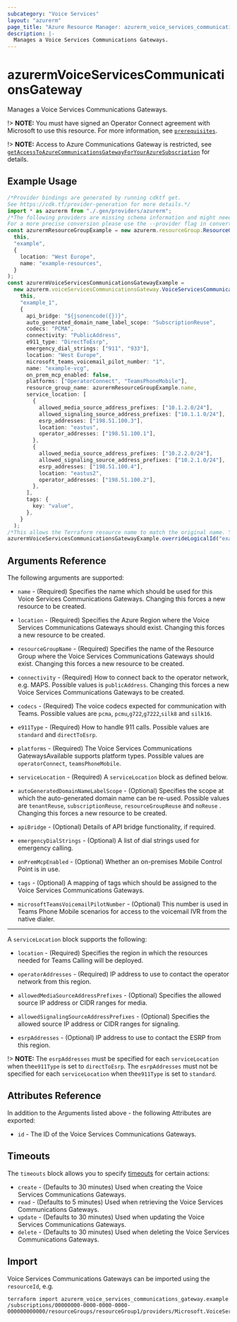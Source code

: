 ```yaml
---
subcategory: "Voice Services"
layout: "azurerm"
page_title: "Azure Resource Manager: azurerm_voice_services_communications_gateway"
description: |-
  Manages a Voice Services Communications Gateways.
---
```


# azurermVoiceServicesCommunicationsGateway

Manages a Voice Services Communications Gateways.

!> **NOTE:** You must have signed an Operator Connect agreement with Microsoft to use this resource. For more information, see [`prerequisites`](https://learn.microsoft.com/en-us/azure/communications-gateway/prepare-to-deploy#prerequisites).

!> **NOTE:** Access to Azure Communications Gateway is restricted, see [`getAccessToAzureCommunicationsGatewayForYourAzureSubscription`](https://learn.microsoft.com/en-us/azure/communications-gateway/prepare-to-deploy#9-get-access-to-azure-communications-gateway-for-your-azure-subscription) for details.

## Example Usage

```typescript
/*Provider bindings are generated by running cdktf get.
See https://cdk.tf/provider-generation for more details.*/
import * as azurerm from "./.gen/providers/azurerm";
/*The following providers are missing schema information and might need manual adjustments to synthesize correctly: azurerm.
For a more precise conversion please use the --provider flag in convert.*/
const azurermResourceGroupExample = new azurerm.resourceGroup.ResourceGroup(
  this,
  "example",
  {
    location: "West Europe",
    name: "example-resources",
  }
);
const azurermVoiceServicesCommunicationsGatewayExample =
  new azurerm.voiceServicesCommunicationsGateway.VoiceServicesCommunicationsGateway(
    this,
    "example_1",
    {
      api_bridge: "${jsonencode({})}",
      auto_generated_domain_name_label_scope: "SubscriptionReuse",
      codecs: "PCMA",
      connectivity: "PublicAddress",
      e911_type: "DirectToEsrp",
      emergency_dial_strings: ["911", "933"],
      location: "West Europe",
      microsoft_teams_voicemail_pilot_number: "1",
      name: "example-vcg",
      on_prem_mcp_enabled: false,
      platforms: ["OperatorConnect", "TeamsPhoneMobile"],
      resource_group_name: azurermResourceGroupExample.name,
      service_location: [
        {
          allowed_media_source_address_prefixes: ["10.1.2.0/24"],
          allowed_signaling_source_address_prefixes: ["10.1.1.0/24"],
          esrp_addresses: ["198.51.100.3"],
          location: "eastus",
          operator_addresses: ["198.51.100.1"],
        },
        {
          allowed_media_source_address_prefixes: ["10.2.2.0/24"],
          allowed_signaling_source_address_prefixes: ["10.2.1.0/24"],
          esrp_addresses: ["198.51.100.4"],
          location: "eastus2",
          operator_addresses: ["198.51.100.2"],
        },
      ],
      tags: {
        key: "value",
      },
    }
  );
/*This allows the Terraform resource name to match the original name. You can remove the call if you don't need them to match.*/
azurermVoiceServicesCommunicationsGatewayExample.overrideLogicalId("example");

```

## Arguments Reference

The following arguments are supported:

*   `name` - (Required) Specifies the name which should be used for this Voice Services Communications Gateways. Changing this forces a new resource to be created.

*   `location` - (Required) Specifies the Azure Region where the Voice Services Communications Gateways should exist. Changing this forces a new resource to be created.

*   `resourceGroupName` - (Required) Specifies the name of the Resource Group where the Voice Services Communications Gateways should exist. Changing this forces a new resource to be created.

*   `connectivity` - (Required) How to connect back to the operator network, e.g. MAPS. Possible values is `publicAddress`. Changing this forces a new Voice Services Communications Gateways to be created.

*   `codecs` - (Required) The voice codecs expected for communication with Teams. Possible values are `pcma`, `pcmu`,`g722`,`g7222`,`silk8` and `silk16`.

*   `e911Type` - (Required) How to handle 911 calls. Possible values are `standard` and `directToEsrp`.

*   `platforms` - (Required) The Voice Services Communications GatewaysAvailable supports platform types. Possible values are `operatorConnect`, `teamsPhoneMobile`.

*   `serviceLocation` - (Required) A `serviceLocation` block as defined below.

*   `autoGeneratedDomainNameLabelScope` - (Optional) Specifies the scope at which the auto-generated domain name can be re-used. Possible values are `tenantReuse`, `subscriptionReuse`, `resourceGroupReuse` and `noReuse` . Changing this forces a new resource to be created.

*   `apiBridge` - (Optional) Details of API bridge functionality, if required.

*   `emergencyDialStrings` - (Optional) A list of dial strings used for emergency calling.

*   `onPremMcpEnabled` - (Optional) Whether an on-premises Mobile Control Point is in use.

*   `tags` - (Optional) A mapping of tags which should be assigned to the Voice Services Communications Gateways.

*   `microsoftTeamsVoicemailPilotNumber` - (Optional) This number is used in Teams Phone Mobile scenarios for access to the voicemail IVR from the native dialer.

***

A `serviceLocation` block supports the following:

*   `location` - (Required) Specifies the region in which the resources needed for Teams Calling will be deployed.

*   `operatorAddresses` - (Required) IP address to use to contact the operator network from this region.

*   `allowedMediaSourceAddressPrefixes` - (Optional) Specifies the allowed source IP address or CIDR ranges for media.

*   `allowedSignalingSourceAddressPrefixes` - (Optional) Specifies the allowed source IP address or CIDR ranges for signaling.

*   `esrpAddresses` - (Optional) IP address to use to contact the ESRP from this region.

!> **NOTE:** The `esrpAddresses` must be specified for each `serviceLocation` when the`e911Type` is set to `directToEsrp`.  The `esrpAddresses` must not be specified for each `serviceLocation` when the`e911Type` is set to `standard`.

## Attributes Reference

In addition to the Arguments listed above - the following Attributes are exported:

* `id` - The ID of the Voice Services Communications Gateways.

## Timeouts

The `timeouts` block allows you to specify [timeouts](https://www.terraform.io/docs/configuration/resources.html#timeouts) for certain actions:

* `create` - (Defaults to 30 minutes) Used when creating the Voice Services Communications Gateways.
* `read` - (Defaults to 5 minutes) Used when retrieving the Voice Services Communications Gateways.
* `update` - (Defaults to 30 minutes) Used when updating the Voice Services Communications Gateways.
* `delete` - (Defaults to 30 minutes) Used when deleting the Voice Services Communications Gateways.

## Import

Voice Services Communications Gateways can be imported using the `resourceId`, e.g.

```console
terraform import azurerm_voice_services_communications_gateway.example /subscriptions/00000000-0000-0000-0000-000000000000/resourceGroups/resourceGroup1/providers/Microsoft.VoiceServices/communicationsGateways/communicationsGateway1
```
